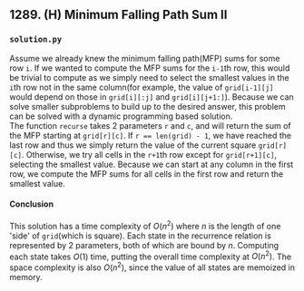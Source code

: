 ## 1289. (H) Minimum Falling Path Sum II

### `solution.py`
Assume we already knew the minimum falling path(MFP) sums for some row `i`. If we wanted to compute the MFP sums for the `i-1`th row, this would be trivial to compute as we simply need to select the smallest values in the `i`th row not in the same column(for example, the value of `grid[i-1][j]` would depend on those in `grid[i][:j]` and `grid[i][j+1:]`). Because we can solve smaller subproblems to build up to the desired answer, this problem can be solved with a dynamic programming based solution.  
The function `recurse` takes 2 parameters `r` and `c`, and will return the sum of the MFP starting at `grid[r][c]`. If `r == len(grid) - 1`, we have reached the last row and thus we simply return the value of the current square `grid[r][c]`. Otherwise, we try all cells in the `r+1`th row except for `grid[r+1][c]`, selecting the smallest value. Because we can start at any column in the first row, we compute the MFP sums for all cells in the first row and return the smallest value.  

#### Conclusion
This solution has a time complexity of $O(n^2)$ where $n$ is the length of one 'side' of `grid`(which is square). Each state in the recurrence relation is represented by 2 parameters, both of which are bound by $n$. Computing each state takes $O(1)$ time, putting the overall time complexity at $O(n^2)$. The space complexity is also $O(n^2)$, since the value of all states are memoized in memory.  
  

